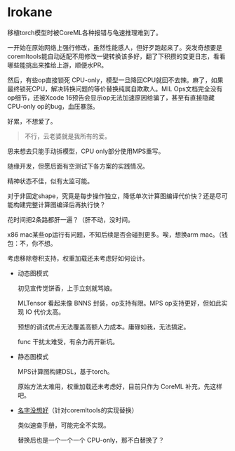 # Irokane

移植torch模型时被CoreML各种报错与龟速推理难到了。

一开始在原始网络上强行修改，虽然性能感人，但好歹跑起来了。突发奇想要是coremltools能自动适配不用修改一键转换该多好，翻了下积攒的变更日志，看看哪些能挑出来推给上游，顺便水PR。

然后，有些op直接锁死 CPU-only，模型一旦降回CPU就回不去辣。麻了，如果最终锁死CPU，解决转换问题的等价替换纯属自欺欺人。MIL Ops文档完全没有op细节，还被Xcode 16预告会显示op无法加速原因给骗了，甚至有直接隐藏 CPU-only op的bug，血压暴涨。

好累，不想爱了。

> 不行，云老婆就是我所有的爱。

思来想去只能手动拆模型，CPU only部分使用MPS重写。

随缘开发，但愿后面有空测试下各方案的实践情况。

精神状态不佳，似有太监可能。



对于非固定shape，究竟是每步操作独立，降低单次计算图编译代价快？还是尽可能构建完整计算图编译后再执行快？

花时间把2条路都肝一遍？（肝不动，没时间。

x86 mac某些op运行有问题，不知后续是否会碰到更多。唉，想换arm mac。（钱包：不，你不想。



考虑移除卷积支持，权重加载还未考虑好如何设计。



- 动态图模式

  初见宣传觉饼香，上手立刻就骂娘。

  MLTensor 看起来像 BNNS 封装，op支持有限。MPS op支持更好，但如此实现 IO 代价太高。

  预想的调试优点无法覆盖高额人力成本。庸碌如我，无法搞定。

  func 干扰太难受，有余力再开新坑。

- 静态图模式

  MPS计算图构建DSL，基于torch。

  原始方法太难用，权重加载还未考虑好，目前只作为 CoreML 补充，先这样吧。

- [名字没想好](./Doc/CoreML.md)（针对coremltools的实现替换）

  类似速查手册，可能完全不实现。

  替换后也是一个一个一个 CPU-only，那不白替换了？



